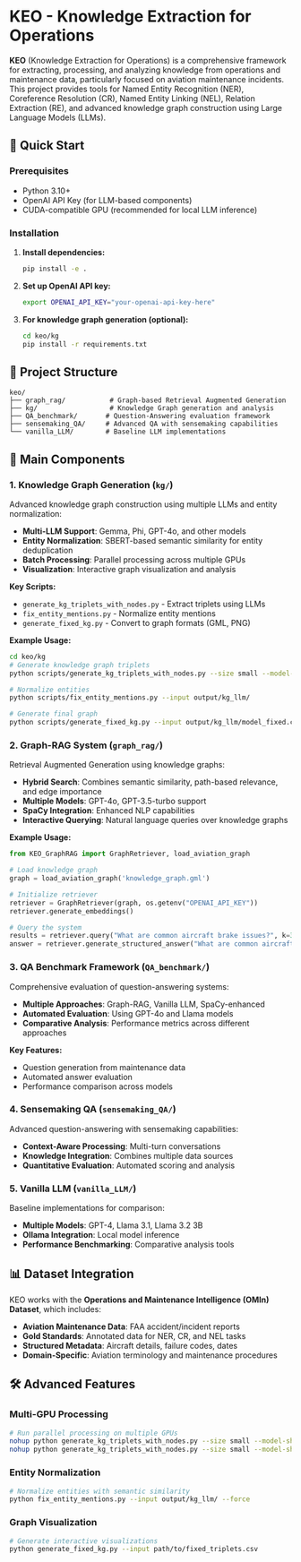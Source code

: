 # KEO - Knowledge Extraction for Operations

**KEO** (Knowledge Extraction for Operations) is a comprehensive framework for extracting, processing, and analyzing knowledge from operations and maintenance data, particularly focused on aviation maintenance incidents. This project provides tools for Named Entity Recognition (NER), Coreference Resolution (CR), Named Entity Linking (NEL), Relation Extraction (RE), and advanced knowledge graph construction using Large Language Models (LLMs).

## 🚀 Quick Start

### Prerequisites
- Python 3.10+
- OpenAI API Key (for LLM-based components)
- CUDA-compatible GPU (recommended for local LLM inference)

### Installation

1. **Install dependencies:**
   ```bash
   pip install -e .
   ```

2. **Set up OpenAI API key:**
   ```bash
   export OPENAI_API_KEY="your-openai-api-key-here"
   ```

3. **For knowledge graph generation (optional):**
   ```bash
   cd keo/kg
   pip install -r requirements.txt
   ```

## 📁 Project Structure

```
keo/
├── graph_rag/           # Graph-based Retrieval Augmented Generation
├── kg/                  # Knowledge Graph generation and analysis
├── QA_benchmark/       # Question-Answering evaluation framework
├── sensemaking_QA/     # Advanced QA with sensemaking capabilities
└── vanilla_LLM/        # Baseline LLM implementations
```

## 🔧 Main Components

### 1. Knowledge Graph Generation (`kg/`)
Advanced knowledge graph construction using multiple LLMs and entity normalization:

- **Multi-LLM Support**: Gemma, Phi, GPT-4o, and other models
- **Entity Normalization**: SBERT-based semantic similarity for entity deduplication
- **Batch Processing**: Parallel processing across multiple GPUs
- **Visualization**: Interactive graph visualization and analysis

**Key Scripts:**
- `generate_kg_triplets_with_nodes.py` - Extract triplets using LLMs
- `fix_entity_mentions.py` - Normalize entity mentions
- `generate_fixed_kg.py` - Convert to graph formats (GML, PNG)

**Example Usage:**
```bash
cd keo/kg
# Generate knowledge graph triplets
python scripts/generate_kg_triplets_with_nodes.py --size small --model-shortname gemma3_4b_it --gpu 1

# Normalize entities
python scripts/fix_entity_mentions.py --input output/kg_llm/

# Generate final graph
python scripts/generate_fixed_kg.py --input output/kg_llm/model_fixed.csv
```

### 2. Graph-RAG System (`graph_rag/`)
Retrieval Augmented Generation using knowledge graphs:

- **Hybrid Search**: Combines semantic similarity, path-based relevance, and edge importance
- **Multiple Models**: GPT-4o, GPT-3.5-turbo support
- **SpaCy Integration**: Enhanced NLP capabilities
- **Interactive Querying**: Natural language queries over knowledge graphs

**Example Usage:**
```python
from KEO_GraphRAG import GraphRetriever, load_aviation_graph

# Load knowledge graph
graph = load_aviation_graph('knowledge_graph.gml')

# Initialize retriever
retriever = GraphRetriever(graph, os.getenv("OPENAI_API_KEY"))
retriever.generate_embeddings()

# Query the system
results = retriever.query("What are common aircraft brake issues?", k=3)
answer = retriever.generate_structured_answer("What are common aircraft brake issues?", results)
```

### 3. QA Benchmark Framework (`QA_benchmark/`)
Comprehensive evaluation of question-answering systems:

- **Multiple Approaches**: Graph-RAG, Vanilla LLM, SpaCy-enhanced
- **Automated Evaluation**: Using GPT-4o and Llama models
- **Comparative Analysis**: Performance metrics across different approaches

**Key Features:**
- Question generation from maintenance data
- Automated answer evaluation
- Performance comparison across models

### 4. Sensemaking QA (`sensemaking_QA/`)
Advanced question-answering with sensemaking capabilities:

- **Context-Aware Processing**: Multi-turn conversations
- **Knowledge Integration**: Combines multiple data sources
- **Quantitative Evaluation**: Automated scoring and analysis

### 5. Vanilla LLM (`vanilla_LLM/`)
Baseline implementations for comparison:

- **Multiple Models**: GPT-4, Llama 3.1, Llama 3.2 3B
- **Ollama Integration**: Local model inference
- **Performance Benchmarking**: Comparative analysis tools

## 📊 Dataset Integration

KEO works with the **Operations and Maintenance Intelligence (OMIn) Dataset**, which includes:

- **Aviation Maintenance Data**: FAA accident/incident reports
- **Gold Standards**: Annotated data for NER, CR, and NEL tasks
- **Structured Metadata**: Aircraft details, failure codes, dates
- **Domain-Specific**: Aviation terminology and maintenance procedures


## 🛠️ Advanced Features

### Multi-GPU Processing
```bash
# Run parallel processing on multiple GPUs
nohup python generate_kg_triplets_with_nodes.py --size small --model-shortname gemma3_4b_it --gpu 0 > gpu0.out 2>&1 &
nohup python generate_kg_triplets_with_nodes.py --size small --model-shortname gemma3_4b_it --gpu 1 > gpu1.out 2>&1 &
```

### Entity Normalization
```bash
# Normalize entities with semantic similarity
python fix_entity_mentions.py --input output/kg_llm/ --force
```

### Graph Visualization
```bash
# Generate interactive visualizations
python generate_fixed_kg.py --input path/to/fixed_triplets.csv
```
